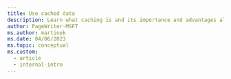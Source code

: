 ```yaml
---
title: Use cached data
description: Learn what caching is and its importance and advantages along with the challenges when used incorrectly.
author: PageWriter-MSFT
ms.author: martinek
ms.date: 04/06/2023
ms.topic: conceptual
ms.custom:
  - article
  - internal-intro
---
```

